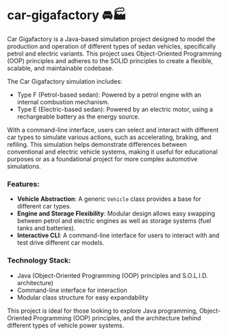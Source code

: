 # car-gigafactory 🚘🏭
Car Gigafactory is a Java-based simulation project designed to model the production and operation of different types of sedan vehicles, specifically petrol and electric variants. This project uses Object-Oriented Programming (OOP) principles and adheres to the SOLID principles to create a flexible, scalable, and maintainable codebase.

The Car Gigafactory simulation includes:
- Type F (Petrol-based sedan): Powered by a petrol engine with an internal combustion mechanism.
- Type E (Electric-based sedan): Powered by an electric motor, using a rechargeable battery as the energy source.

With a command-line interface, users can select and interact with different car types to simulate various actions, such as accelerating, braking, and refiling. This simulation helps demonstrate differences between conventional and electric vehicle systems, making it useful for educational purposes or as a foundational project for more complex automotive simulations.

### Features:
- **Vehicle Abstraction**: A generic ``Vehicle`` class provides a base for different car types.
- **Engine and Storage Flexibility**: Modular design allows easy swapping between petrol and electric engines as well as storage systems (fuel tanks and batteries).
- **Interactive CLI**: A command-line interface for users to interact with and test drive different car models.

### Technology Stack:
- Java (Object-Oriented Programming (OOP) principles and S.O.L.I.D. architecture)
- Command-line interface for interaction
- Modular class structure for easy expandability

This project is ideal for those looking to explore Java programming, Object-Oriented Programming (OOP) principles, and the architecture behind different types of vehicle power systems.